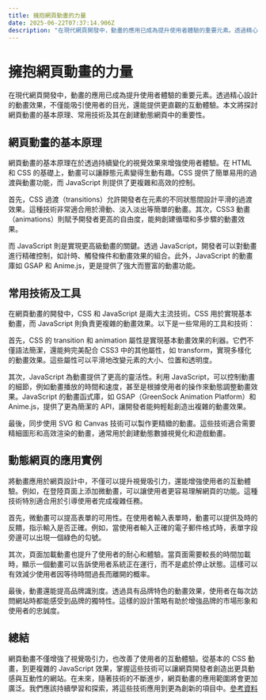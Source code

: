 ```yaml
---
title: 擁抱網頁動畫的力量
date: 2025-06-22T07:37:14.906Z
description: "在現代網頁開發中，動畫的應用已成為提升使用者體驗的重要元素。透過精心設計的動畫效果，不僅能吸引使用者的目光，還能提供更直觀的互動體驗。本文將探討網頁動畫的基本原理、常用技術及其在創建動態網頁中的重要性。"
---
```


# 擁抱網頁動畫的力量

在現代網頁開發中，動畫的應用已成為提升使用者體驗的重要元素。透過精心設計的動畫效果，不僅能吸引使用者的目光，還能提供更直觀的互動體驗。本文將探討網頁動畫的基本原理、常用技術及其在創建動態網頁中的重要性。

## 網頁動畫的基本原理

網頁動畫的基本原理在於透過持續變化的視覺效果來增強使用者體驗。在 HTML 和 CSS 的基礎上，動畫可以讓靜態元素變得生動有趣。CSS 提供了簡單易用的過渡與動畫功能，而 JavaScript 則提供了更複雜和高效的控制。

首先，CSS 過渡（transitions）允許開發者在元素的不同狀態間設計平滑的過渡效果。這種技術非常適合用於滑動、淡入淡出等簡單的動畫。其次，CSS3 動畫（animations）則賦予開發者更高的自由度，能夠創建循環和多步驟的動畫效果。

而 JavaScript 則是實現更高級動畫的關鍵。透過 JavaScript，開發者可以對動畫進行精確控制，如計時、觸發條件和動畫效果的組合。此外，JavaScript 的動畫庫如 GSAP 和 Anime.js，更是提供了強大而豐富的動畫功能。

## 常用技術及工具

在網頁動畫的開發中，CSS 和 JavaScript 是兩大主流技術。CSS 用於實現基本動畫，而 JavaScript 則負責更複雜的動畫效果。以下是一些常用的工具和技術：

首先，CSS 的 transition 和 animation 屬性是實現基本動畫效果的利器。它們不僅語法簡潔，還能夠完美配合 CSS3 中的其他屬性，如 transform，實現多樣化的動畫效果。這些屬性可以平滑地改變元素的大小、位置和透明度。

其次，JavaScript 為動畫提供了更高的靈活性。利用 JavaScript，可以控制動畫的細節，例如動畫播放的時間和速度，甚至是根據使用者的操作來動態調整動畫效果。JavaScript 的動畫函式庫，如 GSAP（GreenSock Animation Platform）和 Anime.js，提供了更為簡潔的 API，讓開發者能夠輕鬆創造出複雜的動畫效果。

最後，同步使用 SVG 和 Canvas 技術可以製作更精緻的動畫。這些技術適合需要精細圖形和高效渲染的動畫，通常用於創建動態數據視覺化和遊戲動畫。

## 動態網頁的應用實例

將動畫應用於網頁設計中，不僅可以提升視覺吸引力，還能增強使用者的互動體驗。例如，在登陸頁面上添加微動畫，可以讓使用者更容易理解網頁的功能。這種技術特別適合用於引導使用者完成複雜任務。

首先，微動畫可以提高表單的可用性。在使用者輸入表單時，動畫可以提供及時的反饋，指示輸入是否正確。例如，當使用者輸入正確的電子郵件格式時，表單字段旁邊可以出現一個綠色的勾號。

其次，頁面加載動畫也提升了使用者的耐心和體驗。當頁面需要較長的時間加載時，顯示一個動畫可以告訴使用者系統正在運行，而不是處於停止狀態。這樣可以有效減少使用者因等待時間過長而離開的概率。

最後，動畫還能提高品牌識別度。透過具有品牌特色的動畫效果，使用者在每次訪問網站時都能感受到品牌的獨特性。這樣的設計策略有助於增強品牌的市場形象和使用者的忠誠度。

## 總結

網頁動畫不僅增強了視覺吸引力，也改善了使用者的互動體驗。從基本的 CSS 動畫，到更複雜的 JavaScript 效果，掌握這些技術可以讓網頁開發者創造出更具動感與互動性的網站。在未來，隨著技術的不斷進步，網頁動畫的應用範圍將會更加廣泛。我們應該持續學習和探索，將這些技術應用到更為創新的項目中。[參考資料](https://developer.mozilla.org/zh-CN/docs/Web/CSS/CSS_Animations/Using_CSS_animations)